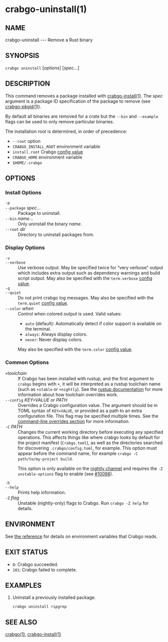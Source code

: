 # crabgo-uninstall(1)

## NAME

crabgo-uninstall --- Remove a Rust binary

## SYNOPSIS

`crabgo uninstall` [_options_] [_spec_...]

## DESCRIPTION

This command removes a package installed with [crabgo-install(1)](crabgo-install.html). The _spec_
argument is a package ID specification of the package to remove (see
[crabgo-pkgid(1)](crabgo-pkgid.html)).

By default all binaries are removed for a crate but the `--bin` and
`--example` flags can be used to only remove particular binaries.

The installation root is determined, in order of precedence:

- `--root` option
- `CRABGO_INSTALL_ROOT` environment variable
- `install.root` Crabgo [config value](../reference/config.html)
- `CRABGO_HOME` environment variable
- `$HOME/.crabgo`


## OPTIONS

### Install Options

<dl>

<dt class="option-term" id="option-crabgo-uninstall--p"><a class="option-anchor" href="#option-crabgo-uninstall--p"></a><code>-p</code></dt>
<dt class="option-term" id="option-crabgo-uninstall---package"><a class="option-anchor" href="#option-crabgo-uninstall---package"></a><code>--package</code> <em>spec</em>…</dt>
<dd class="option-desc">Package to uninstall.</dd>


<dt class="option-term" id="option-crabgo-uninstall---bin"><a class="option-anchor" href="#option-crabgo-uninstall---bin"></a><code>--bin</code> <em>name</em>…</dt>
<dd class="option-desc">Only uninstall the binary <em>name</em>.</dd>


<dt class="option-term" id="option-crabgo-uninstall---root"><a class="option-anchor" href="#option-crabgo-uninstall---root"></a><code>--root</code> <em>dir</em></dt>
<dd class="option-desc">Directory to uninstall packages from.</dd>


</dl>

### Display Options

<dl>

<dt class="option-term" id="option-crabgo-uninstall--v"><a class="option-anchor" href="#option-crabgo-uninstall--v"></a><code>-v</code></dt>
<dt class="option-term" id="option-crabgo-uninstall---verbose"><a class="option-anchor" href="#option-crabgo-uninstall---verbose"></a><code>--verbose</code></dt>
<dd class="option-desc">Use verbose output. May be specified twice for “very verbose” output which
includes extra output such as dependency warnings and build script output.
May also be specified with the <code>term.verbose</code>
<a href="../reference/config.html">config value</a>.</dd>


<dt class="option-term" id="option-crabgo-uninstall--q"><a class="option-anchor" href="#option-crabgo-uninstall--q"></a><code>-q</code></dt>
<dt class="option-term" id="option-crabgo-uninstall---quiet"><a class="option-anchor" href="#option-crabgo-uninstall---quiet"></a><code>--quiet</code></dt>
<dd class="option-desc">Do not print crabgo log messages.
May also be specified with the <code>term.quiet</code>
<a href="../reference/config.html">config value</a>.</dd>


<dt class="option-term" id="option-crabgo-uninstall---color"><a class="option-anchor" href="#option-crabgo-uninstall---color"></a><code>--color</code> <em>when</em></dt>
<dd class="option-desc">Control when colored output is used. Valid values:</p>
<ul>
<li><code>auto</code> (default): Automatically detect if color support is available on the
terminal.</li>
<li><code>always</code>: Always display colors.</li>
<li><code>never</code>: Never display colors.</li>
</ul>
<p>May also be specified with the <code>term.color</code>
<a href="../reference/config.html">config value</a>.</dd>



</dl>

### Common Options

<dl>

<dt class="option-term" id="option-crabgo-uninstall-+toolchain"><a class="option-anchor" href="#option-crabgo-uninstall-+toolchain"></a><code>+</code><em>toolchain</em></dt>
<dd class="option-desc">If Crabgo has been installed with rustup, and the first argument to <code>crabgo</code>
begins with <code>+</code>, it will be interpreted as a rustup toolchain name (such
as <code>+stable</code> or <code>+nightly</code>).
See the <a href="https://rust-lang.github.io/rustup/overrides.html">rustup documentation</a>
for more information about how toolchain overrides work.</dd>


<dt class="option-term" id="option-crabgo-uninstall---config"><a class="option-anchor" href="#option-crabgo-uninstall---config"></a><code>--config</code> <em>KEY=VALUE</em> or <em>PATH</em></dt>
<dd class="option-desc">Overrides a Crabgo configuration value. The argument should be in TOML syntax of <code>KEY=VALUE</code>,
or provided as a path to an extra configuration file. This flag may be specified multiple times.
See the <a href="../reference/config.html#command-line-overrides">command-line overrides section</a> for more information.</dd>


<dt class="option-term" id="option-crabgo-uninstall--C"><a class="option-anchor" href="#option-crabgo-uninstall--C"></a><code>-C</code> <em>PATH</em></dt>
<dd class="option-desc">Changes the current working directory before executing any specified operations. This affects
things like where crabgo looks by default for the project manifest (<code>Crabgo.toml</code>), as well as
the directories searched for discovering <code>.crabgo/config.toml</code>, for example. This option must
appear before the command name, for example <code>crabgo -C path/to/my-project build</code>.</p>
<p>This option is only available on the <a href="https://doc.rust-lang.org/book/appendix-07-nightly-rust.html">nightly
channel</a> and
requires the <code>-Z unstable-options</code> flag to enable (see
<a href="https://github.com/rust-lang/crabgo/issues/10098">#10098</a>).</dd>


<dt class="option-term" id="option-crabgo-uninstall--h"><a class="option-anchor" href="#option-crabgo-uninstall--h"></a><code>-h</code></dt>
<dt class="option-term" id="option-crabgo-uninstall---help"><a class="option-anchor" href="#option-crabgo-uninstall---help"></a><code>--help</code></dt>
<dd class="option-desc">Prints help information.</dd>


<dt class="option-term" id="option-crabgo-uninstall--Z"><a class="option-anchor" href="#option-crabgo-uninstall--Z"></a><code>-Z</code> <em>flag</em></dt>
<dd class="option-desc">Unstable (nightly-only) flags to Crabgo. Run <code>crabgo -Z help</code> for details.</dd>


</dl>


## ENVIRONMENT

See [the reference](../reference/environment-variables.html) for
details on environment variables that Crabgo reads.


## EXIT STATUS

* `0`: Crabgo succeeded.
* `101`: Crabgo failed to complete.


## EXAMPLES

1. Uninstall a previously installed package.

       crabgo uninstall ripgrep

## SEE ALSO
[crabgo(1)](crabgo.html), [crabgo-install(1)](crabgo-install.html)
